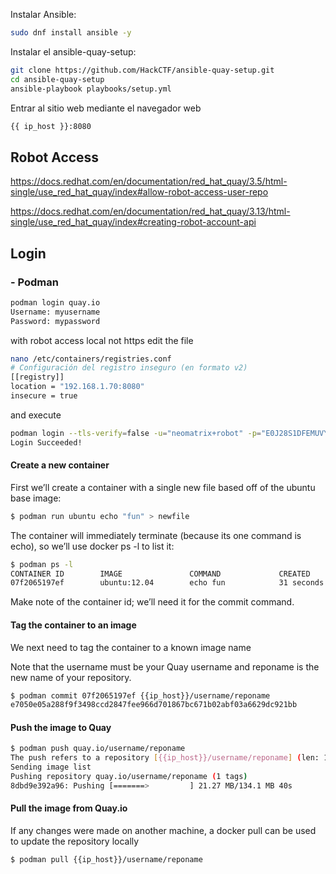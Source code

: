 Instalar Ansible:
```bash
sudo dnf install ansible -y
```

Instalar el ansible-quay-setup:
```bash
git clone https://github.com/HackCTF/ansible-quay-setup.git
cd ansible-quay-setup
ansible-playbook playbooks/setup.yml
```

Entrar al sitio web mediante el navegador web
```bash
{{ ip_host }}:8080
```

##  Robot Access
https://docs.redhat.com/en/documentation/red_hat_quay/3.5/html-single/use_red_hat_quay/index#allow-robot-access-user-repo

https://docs.redhat.com/en/documentation/red_hat_quay/3.13/html-single/use_red_hat_quay/index#creating-robot-account-api

##  Login   

### -  Podman
```sh
podman login quay.io
Username: myusername
Password: mypassword
```
with robot access local not https
edit the file

```sh
nano /etc/containers/registries.conf
# Configuración del registro inseguro (en formato v2)
[[registry]]
location = "192.168.1.70:8080"
insecure = true
```
and execute
```sh
podman login --tls-verify=false -u="neomatrix+robot" -p="E0J28S1DFEMUVYG04JWT3WVL8PCMGAWSQPIO7OKZKFY0YUFFDTBW8FVCYOTCOQE6" localhost:8080
Login Succeeded!
```

#### Create a new container
First we’ll create a container with a single new file based off of the ubuntu base image:
```sh
$ podman run ubuntu echo "fun" > newfile
```
The container will immediately terminate (because its one command is echo), so we’ll use docker ps -l to list it:
```sh
$ podman ps -l
CONTAINER ID        IMAGE               COMMAND             CREATED
07f2065197ef        ubuntu:12.04        echo fun            31 seconds ago
```
Make note of the container id; we’ll need it for the commit command.

#### Tag the container to an image
We next need to tag the container to a known image name

Note that the username must be your Quay username and reponame is the new name of your repository.
```sh
$ podman commit 07f2065197ef {{ip_host}}/username/reponame
e7050e05a288f9f3498ccd2847fee966d701867bc671b02abf03a6629dc921bb
```
####  Push the image to Quay
```sh
$ podman push quay.io/username/reponame
The push refers to a repository [{{ip_host}}/username/reponame] (len: 1)
Sending image list
Pushing repository quay.io/username/reponame (1 tags)
8dbd9e392a96: Pushing [=======>         ] 21.27 MB/134.1 MB 40s
```
#### Pull the image from Quay.io
If any changes were made on another machine, a docker pull can be used to update the repository locally
```sh
$ podman pull {{ip_host}}/username/reponame
```
